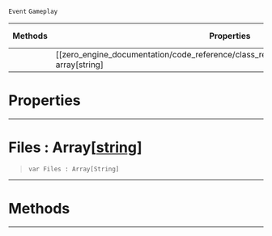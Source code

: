  `Event` `Gameplay`



|Methods|Properties|Base Classes|Derived Classes|
|---|---|---|---|
| |[[zero_engine_documentation/code_reference/class_reference/mousefiledropevent/#files-array[string] | Files]]|[mouseevent](https://github.com/ArendDanielek/ZeroDocsTest/blob/master/code_reference/class_reference/mouseevent.markdown)| |


 #  Properties


---  
 #  Files : Array[[string](https://github.com/ArendDanielek/ZeroDocsTest/blob/master/code_reference/zilch_base_types/string.markdown)]

> 
> ``` lang=cpp, name=Zilch
> var Files : Array[String]


---  
 #  Methods


---  
 
  
  
  
  
  
  
  

 